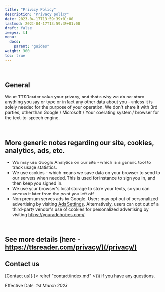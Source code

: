 ```yaml
---
title: "Privacy Policy"
description: "Privacy policy"
date: 2023-04-17T13:59:39+01:00
lastmod: 2023-04-17T13:59:39+01:00
draft: false
images: []
menu:
  docs:
    parent: "guides"
weight: 300
toc: true
---
```


<br/>

## General

<p>We at TTSReader value your privacy, and that's why we do not store anything you say or type or in fact any other data about you - unless it is solely needed for the purpose of your operation. We don't share it with 3rd parties, other than Google / Microsoft / Your operating system / browser for the text-to-speech engine.
</p>
<br/>

## More generic notes regarding our site, cookies, analytics, ads, etc.</h2>

<ul>
  <li>We may use Google Analytics on our site - which is a generic tool to track usage statistics.</li>
  <li>We use cookies - which means we save data on your browser to send to our servers when needed. This is used for instance to sign you in, and then keep you signed in.</li>
  <li>We use your browser's local storage to store your texts, so you can access it later from the point you left off.</li>
  <li>Non premium serves ads by Google. Users may opt out of personalized advertising by visiting <a href="https://www.google.com/settings/ads" target="_blank" rel="nofollow">Ads Settings</a>. Alternatively, users can opt out of a third-party vendor's use of cookies for personalized advertising by visiting <a href="https://youradchoices.com/" target="_blank" rel="nofollow">https://youradchoices.com/</a></li>
</ul>
<br/>

## See more details [here - https://ttsreader.com/privacy/](/privacy/)

## Contact us

[Contact us]({{< relref "contact/index.md" >}}) if you have any questions.

Effective Date: _1st March 2023_
